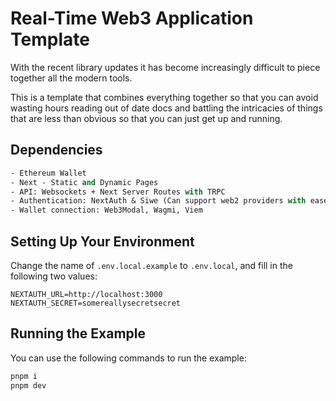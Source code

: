 # Real-Time Web3 Application Template

With the recent library updates it has become increasingly difficult to piece together all the modern tools.

This is a template that combines everything together so that you can avoid wasting hours reading out of date docs and battling
the intricacies of things that are less than obvious so that you can just get up and running.

## Dependencies

```ml
- Ethereum Wallet
- Next - Static and Dynamic Pages
- API: Websockets + Next Server Routes with TRPC
- Authentication: NextAuth & Siwe (Can support web2 providers with ease.)
- Wallet connection: Web3Modal, Wagmi, Viem
```

## Setting Up Your Environment

Change the name of `.env.local.example` to `.env.local`, and fill in the following two values:

```
NEXTAUTH_URL=http://localhost:3000
NEXTAUTH_SECRET=somereallysecretsecret
```

## Running the Example

You can use the following commands to run the example:

```bash
pnpm i
pnpm dev
```

